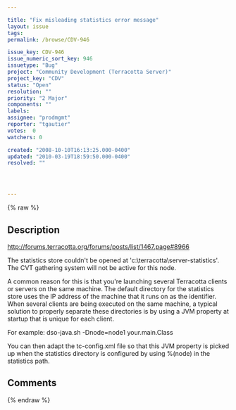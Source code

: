 ```yaml
---

title: "Fix misleading statistics error message"
layout: issue
tags: 
permalink: /browse/CDV-946

issue_key: CDV-946
issue_numeric_sort_key: 946
issuetype: "Bug"
project: "Community Development (Terracotta Server)"
project_key: "CDV"
status: "Open"
resolution: ""
priority: "2 Major"
components: ""
labels: 
assignee: "prodmgmt"
reporter: "tgautier"
votes:  0
watchers: 0

created: "2008-10-10T16:13:25.000-0400"
updated: "2010-03-19T18:59:50.000-0400"
resolved: ""




---
```


{% raw %}

## Description

<div markdown="1" class="description">

http://forums.terracotta.org/forums/posts/list/1467.page#8966

The statistics store couldn't be opened at 
'c:\terracotta\server-statistics'. 
The CVT gathering system will not be active for this node. 

A common reason for this is that you're launching several Terracotta clients or 
servers on the same machine. The default directory for the statistics store 
uses the IP address of the machine that it runs on as the identifier. 
When several clients are being executed on the same machine, a typical solution 
to properly separate these directories is by using a JVM property at startup 
that is unique for each client. 

For example: 
dso-java.sh -Dnode=node1 your.main.Class 

You can then adapt the tc-config.xml file so that this JVM property is picked 
up when the statistics directory is configured by using %(node) in the 
statistics path. 

</div>

## Comments



{% endraw %}
